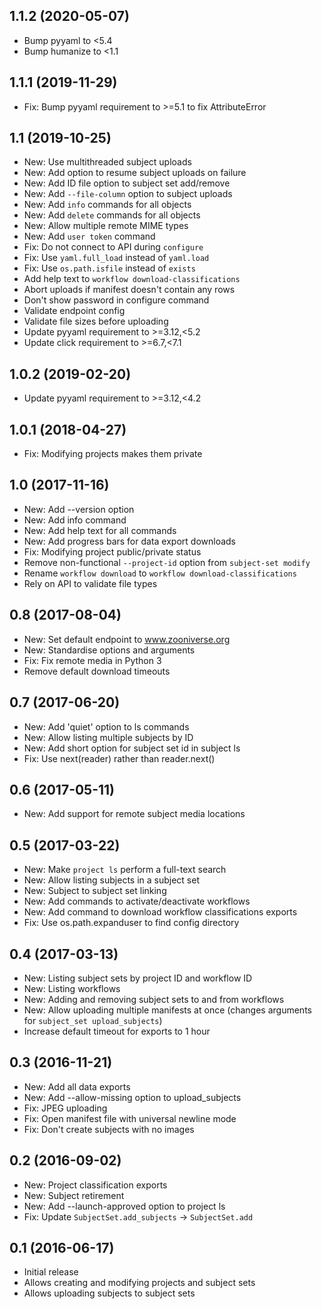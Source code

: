 ## 1.1.2 (2020-05-07)

- Bump pyyaml to <5.4
- Bump humanize to <1.1

## 1.1.1 (2019-11-29)

- Fix: Bump pyyaml requirement to >=5.1 to fix AttributeError

## 1.1 (2019-10-25)

- New: Use multithreaded subject uploads
- New: Add option to resume subject uploads on failure
- New: Add ID file option to subject set add/remove
- New: Add `--file-column` option to subject uploads
- New: Add `info` commands for all objects
- New: Add `delete` commands for all objects
- New: Allow multiple remote MIME types
- New: Add `user token` command
- Fix: Do not connect to API during `configure`
- Fix: Use `yaml.full_load` instead of `yaml.load`
- Fix: Use `os.path.isfile` instead of `exists`
- Add help text to `workflow download-classifications`
- Abort uploads if manifest doesn't contain any rows
- Don't show password in configure command
- Validate endpoint config
- Validate file sizes before uploading
- Update pyyaml requirement to >=3.12,<5.2
- Update click requirement to >=6.7,<7.1

## 1.0.2 (2019-02-20)

- Update pyyaml requirement to >=3.12,<4.2

## 1.0.1 (2018-04-27)

- Fix: Modifying projects makes them private

## 1.0 (2017-11-16)

- New: Add --version option
- New: Add info command
- New: Add help text for all commands
- New: Add progress bars for data export downloads
- Fix: Modifying project public/private status
- Remove non-functional `--project-id` option from `subject-set modify`
- Rename `workflow download` to `workflow download-classifications`
- Rely on API to validate file types

## 0.8 (2017-08-04)

- New: Set default endpoint to www.zooniverse.org
- New: Standardise options and arguments
- Fix: Fix remote media in Python 3
- Remove default download timeouts

## 0.7 (2017-06-20)

- New: Add 'quiet' option to ls commands
- New: Allow listing multiple subjects by ID
- New: Add short option for subject set id in subject ls
- Fix: Use next(reader) rather than reader.next()

## 0.6 (2017-05-11)

- New: Add support for remote subject media locations

## 0.5 (2017-03-22)

- New: Make `project ls` perform a full-text search
- New: Allow listing subjects in a subject set
- New: Subject to subject set linking
- New: Add commands to activate/deactivate workflows
- New: Add command to download workflow classifications exports
- Fix: Use os.path.expanduser to find config directory

## 0.4 (2017-03-13)

- New: Listing subject sets by project ID and workflow ID
- New: Listing workflows
- New: Adding and removing subject sets to and from workflows
- New: Allow uploading multiple manifests at once (changes arguments for
  `subject_set upload_subjects`)
- Increase default timeout for exports to 1 hour

## 0.3 (2016-11-21)

- New: Add all data exports
- New: Add --allow-missing option to upload_subjects
- Fix: JPEG uploading
- Fix: Open manifest file with universal newline mode
- Fix: Don't create subjects with no images

## 0.2 (2016-09-02)

- New: Project classification exports
- New: Subject retirement
- New: Add --launch-approved option to project ls
- Fix: Update `SubjectSet.add_subjects` -> `SubjectSet.add`

## 0.1 (2016-06-17)

- Initial release
- Allows creating and modifying projects and subject sets
- Allows uploading subjects to subject sets
